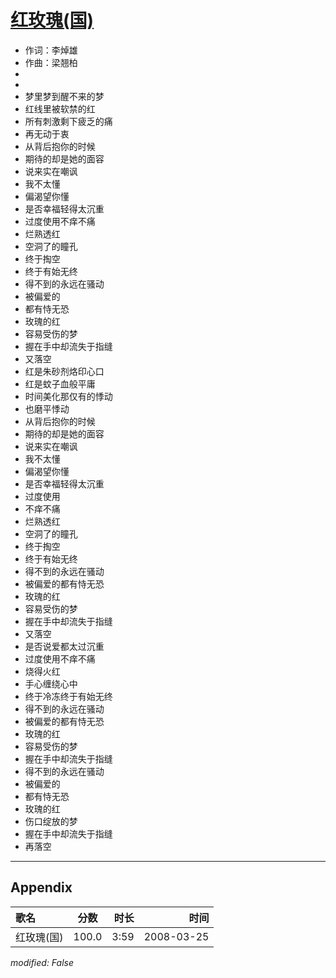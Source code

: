 # [红玫瑰(国)](https://music.163.com/song?id=65126)

* 作词：李焯雄
* 作曲：梁翘柏
*
*
* 梦里梦到醒不来的梦
* 红线里被软禁的红
* 所有刺激剩下疲乏的痛
* 再无动于衷
* 从背后抱你的时候
* 期待的却是她的面容
* 说来实在嘲讽
* 我不太懂
* 偏渴望你懂
* 是否幸福轻得太沉重
* 过度使用不痒不痛
* 烂熟透红
* 空洞了的瞳孔
* 终于掏空
* 终于有始无终
* 得不到的永远在骚动
* 被偏爱的
* 都有恃无恐
* 玫瑰的红
* 容易受伤的梦
* 握在手中却流失于指缝
* 又落空
* 红是朱砂剂烙印心口
* 红是蚊子血般平庸
* 时间美化那仅有的悸动
* 也磨平悸动
* 从背后抱你的时候
* 期待的却是她的面容
* 说来实在嘲讽
* 我不太懂
* 偏渴望你懂
* 是否幸福轻得太沉重
* 过度使用
* 不痒不痛
* 烂熟透红
* 空洞了的瞳孔
* 终于掏空
* 终于有始无终
* 得不到的永远在骚动
* 被偏爱的都有恃无恐
* 玫瑰的红
* 容易受伤的梦
* 握在手中却流失于指缝
* 又落空
* 是否说爱都太过沉重
* 过度使用不痒不痛
* 烧得火红
* 手心缠绕心中
* 终于冷冻终于有始无终
* 得不到的永远在骚动
* 被偏爱的都有恃无恐
* 玫瑰的红
* 容易受伤的梦
* 握在手中却流失于指缝
* 得不到的永远在骚动
* 被偏爱的
* 都有恃无恐
* 玫瑰的红
* 伤口绽放的梦
* 握在手中却流失于指缝
* 再落空


---

## Appendix

|歌名|分数|时长|时间|
|:---|:---:|---:|---:|
|红玫瑰(国)|100.0|3:59|2008-03-25

*modified: False*